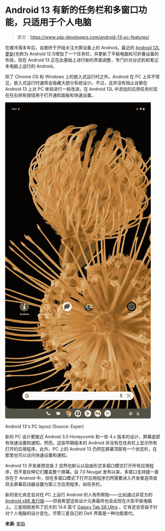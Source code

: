 # Android 13 有新的任务栏和多窗口功能，只适用于个人电脑

> 原文：<https://www.xda-developers.com/android-13-pc-features/>

在被冷落多年后，谷歌终于开始关注大屏设备上的 Android。最近的 [Android 12L 更新](https://www.xda-developers.com/android-12l/)(也称为 Android 12.1)增加了一个任务栏，并更新了平板电脑和可折叠设备的布局，现在 Android 13 正在此基础上进行新的界面调整，专门针对台式机和笔记本电脑上运行的 Android。

除了 Chrome OS 和 Windows 上的嵌入式运行时之外，Android 在 PC 上并不常见，嵌入式运行时通常会隐藏大部分系统设计。不过，这并没有阻止谷歌在 Android 13 上对 PC 体验进行一些改进。在 Android 12L 中添加的应用任务栏现在在右侧有按钮用于打开通知面板和快速设置。

 <picture>![Android 13 on a PC](img/8bc39138e85d0bc0630349ae7f2d042e.png)</picture> 

Android 13's PC layout (Source: Esper)

新的 PC 设计更接近 Android 3.0 Honeycomb 和一些 4.x 版本的设计，屏幕底部有快速设置和通知。然而，这些早期版本的 Android 并没有在任务栏上显示所有打开的应用程序。此外，PC 上的 Android 13 仍然在屏幕顶部有一个状态栏，在那里也可以访问快速设置和通知。

Android 13 开发者预览版 2 显然也默认以自由形式多窗口模式打开所有应用程序，而不是拉伸它们覆盖整个屏幕。自 7.0 Nougat 发布以来，多窗口支持就一直存在于 Android 中，但在多窗口模式下打开应用程序仍然需要进入开发者选项或将主屏幕启动器设置为第三方应用程序，如任务栏。

新的变化肯定会对在 PC 上运行 Android 的人有所帮助——比如通过非官方的 [Android x86 发行版](https://www.android-x86.org/)——但我希望这些设计元素最终也会出现在大型平板电脑上。三星刚刚发布了巨大的 14.6 英寸 [Galaxy Tab S8 Ultra](https://www.xda-developers.com/samsung-galaxy-tab-s8-ultra-review/) ，它肯定会受益于针对个人电脑的设计变化，尽管三星自己的 DeX 界面是一种功能替代。

**来源:** [斯珀](https://blog.esper.io/android-13-deep-dive/#pc_interface)